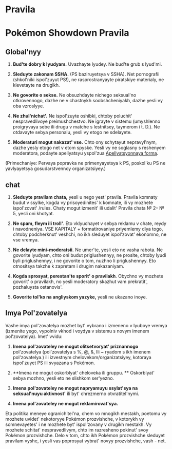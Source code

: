 # Pravila

# Pokémon Showdown Pravila

## Global'nyy

1. **Bud'te dobry k lyudyam.** Uvazhayte lyudey. Ne bud'te grub s lyud'mi.

2. **Sleduyte zakonam SSHA.** (PS baziruyetsya v SSHA). Net pornografii (shkol'niki ispol'zuyut PS!), ne rasprostranyayte piratskiye materialy, ne klevetayte na drugikh.

3. **Ne govorite o sekse.** Ne obsuzhdayte nichego seksual'no otkrovennogo, dazhe ne v chastnykh soobshcheniyakh, dazhe yesli vy oba vzroslyye.

4. **Ne zhul'nichat'.** Ne ispol'zuyte oshibki, chtoby poluchit' nespravedlivoye preimushchestvo. Ne igrayte v sistemu (umyshlenno proigryvaya sebe ili drugu v matche s lestnitsey, taymerom i t. D.). Ne otdavayte sebya personalu, yesli vy etogo ne sdelayete.

5. **Moderaturi mogut nakazat' vse.** Chto ony schytayut nepravyl'nym, dazhe yesly etogo net v etom spyske. Yesli vy ne soglasny s reshenyem moderatora, podayte apellyatsyu yspol'zua [Apellyatsyonnaya forma](https://play.pokemonshowdown.com/view-help-request--appeal).

(Primechaniye: Pervaya popravka ne primenyayetsya k PS, poskol'ku PS ne yavlyayetsya gosudarstvennoy organizatsiyey.)

## chat

1. **Sleduyte pravilam chata,** yesli u nego yest' pravila. Pravila komnaty budut v ssylke, kogda vy prisoyedinites' k komnate, ili vy mozhete ispol'zovat' /rules. Chaty mogut izmenit' ili udalit' Pravila chata № 2– № 5, yesli oni khotyat.

2. **Ne spam, fleym ili troll'**. Eto vklyuchayet v sebya reklamu v chate, reydy i navodneniya. VSE KAPITALY + formatirovaniye priyemlemy dlya togo, chtoby podcherknut' veshchi, no ikh sleduyet ispol'zovat' ekonomno, ne vse vremya.

3. **Ne delayte mini-moderatsii.** Ne umer'te, yesli eto ne vasha rabota. Ne govorite lyudyam, chto oni budut priglushennyy, ne prosite, chtoby lyudi byli priglushennyy, i ne govorite o tom, nuzhno li priglushennyy. Eto otnositsya takzhe k zapretam i drugim nakazaniyam.

4. **Kogda sprosyat, perestan'te sporit' o pravilakh**. Obychno vy mozhete govorit' o pravilakh, no yesli moderatory skazhut vam prekratit', pozhaluysta ostanovis'.

5. **Govorite tol'ko na angliyskom yazyke,** yesli ne ukazano inoye.

## Imya Pol'zovatelya

Vashe imya pol'zovatelya mozhet byt' vybrano i izmeneno v lyuboye vremya (izmenite yego, vypolniv vkhod i voydya v sistemu s novym imenem pol'zovatelya). Imet' vvidu:

1. **Imena pol'zovateley ne mogut olitsetvoryat' priznannogo** pol'zovatelya (pol'zovatelya s %, @, &, Ili ~ ryadom s ikh imenem pol'zovatelya.) ili izvestnym chelovekom/organizatsiyey, kotoraya ispol'zuyet PS ili svyazana s Pokémon.

2. **Imena ne mogut oskorblyat' cheloveka ili gruppu. ** Oskorblyat' sebya mozhno, yesli eto ne slishkom ser'yezno.

3. **Imena pol'zovateley ne mogut napryamuyu ssylat'sya na seksual'nuyu aktivnost'** ili byt' chrezmerno otvratitel'nymi.

4. **Imena pol'zovateley ne mogut reklamirovat'sya.**

Eta politika meneye ogranichitel'na, chem vo mnogikh mestakh, poetomu vy mozhete uvidet' nekotoryye Pokémon prozvishche, v kotorykh vy somnevayetes' i ne mozhete byt' ispol'zovany v drugikh mestakh. Vy mozhete schitat' nespravedlivym, chto im razresheno pokinut' svoy Pokémon prozvishche. Delo v tom, chto ikh Pokémon prozvishche sleduyet pravilam vyshe, i yesli vas poprosyat vybrat' novyy prozvishche, vash - net.